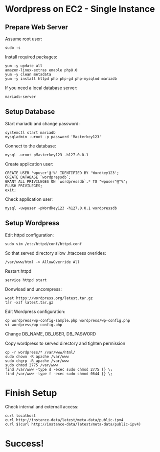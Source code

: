 # Wordpress on EC2 - Single Instance

## Prepare Web Server

Assume root user:
```
sudo -s
```

Install required packages:
```
yum -y update all
amazon-linux-extras enable php8.0
yum -y clean metadata
yum -y install httpd php php-gd php-mysqlnd mariadb
```

If you need a local database server:
```
mariadb-server
```

## Setup Database
Start mariadb and change password:
```
systemctl start mariadb
mysqladmin -uroot -p password 'Masterkey123' 
```

Connect to the database:
```
mysql -uroot pMasterkey123 -h127.0.0.1
```

Create application user:
```
CREATE USER 'wpuser'@'%' IDENTIFIED BY 'Wordkey123';
CREATE DATABASE `wordpressdb`;
GRANT ALL PRIVILEGES ON `wordpressdb`.* TO "wpuser"@"%";
FLUSH PRIVILEGES;
exit;
```

Check application user:
```
mysql -uwpuser -pWordkey123 -h127.0.0.1 wordpressdb
```

## Setup Wordpress
Edit httpd configuration:
```
sudo vim /etc/httpd/conf/httpd.conf
```
So that served directory allow .htaccess overides:
```
/var/www/html -> AllowOverride All
```

Restart httpd
```
service httpd start
```

Donwload and uncompress:
```
wget https://wordpress.org/latest.tar.gz
tar -xzf latest.tar.gz
```
Edit Wordpress configuration:
```
cp wordpress/wp-config-sample.php wordpress/wp-config.php
vi wordpress/wp-config.php
```

Change DB_NAME, DB_USER, DB_PASWORD

Copy wordpress to served directory and tighten permission
```
cp -r wordpress/* /var/www/html/
sudo chown -R apache /var/www
sudo chgrp -R apache /var/www
sudo chmod 2775 /var/www
find /var/www -type d -exec sudo chmod 2775 {} \;
find /var/www -type f -exec sudo chmod 0644 {} \;
```

# Finish Setup

Check internal and externall access:
```
curl localhost
curl http://instance-data/latest/meta-data/public-ipv4
curl $(curl http://instance-data/latest/meta-data/public-ipv4)
```

# Success!

